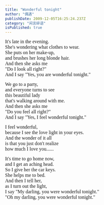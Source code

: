 ```yaml
---
title: "Wonderful tonight"
author: "偶遇"
publishDate: 2009-12-05T16:25:24.237Z
category: "闲言碎语"
isPublished: true
---
```


<P><FONT face="Comic Sans MS" size=3>It's late in the evening.<BR>She's wondering what clothes to wear.<BR>She puts on her make-up,<BR>and brushes her long blonde hair.<BR>And then she asks me<BR>"Do I look all right?"<BR>And I say "Yes, you are wonderful tonight."</FONT></P>
<P><FONT face="Comic Sans MS" size=3>We go to a party,<BR>and everyone turns to see<BR>this beautiful lady<BR>that's walking around with me.<BR>And then she asks me<BR>"Do you feel all right?"<BR>And I say "Yes, I feel wonderful tonight."</FONT></P>
<P><FONT face="Comic Sans MS" size=3>I feel wonderful,<BR>because I see the love light in your eyes.<BR>And the wonder of it all<BR>is that you just don't realize<BR>how much I love you......</FONT></P>
<P><FONT face="Comic Sans MS" size=3>It's time to go home now,<BR>and I get an aching head.<BR>So I give her the car keys.<BR>She helps me to bed.<BR>And then I tell her,<BR>as I turn out the light,<BR>I say "My darling, you were wonderful tonight."<BR>"Oh my darling, you were wonderful tonight."</FONT></P>